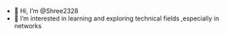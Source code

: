 - 👋 Hi, I’m @Shree2328
- 👀 I’m interested in learning and exploring technical fields ,especially in networks
  

<!---
Shree2328/Shree2328 is a ✨ special ✨ repository because its `README.md` (this file) appears on your GitHub profile.
You can click the Preview link to take a look at your changes.
--->
